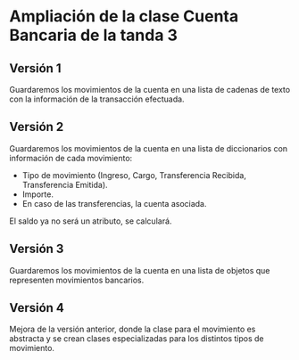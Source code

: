 # Ampliación de la clase Cuenta Bancaria de la tanda 3

## Versión 1

Guardaremos los movimientos de la cuenta en una lista de cadenas de texto con la información de la transacción efectuada.

## Versión 2

Guardaremos los movimientos de la cuenta en una lista de diccionarios con información de cada movimiento:

* Tipo de movimiento (Ingreso, Cargo, Transferencia Recibida, Transferencia Emitida).
* Importe.
* En caso de las transferencias, la cuenta asociada.

El saldo ya no será un atributo, se calculará.

## Versión 3

Guardaremos los movimientos de la cuenta en una lista de objetos que representen movimientos bancarios.

## Versión 4

Mejora de la versión anterior, donde la clase para el movimiento es abstracta y se crean clases especializadas para los distintos tipos de movimiento. 